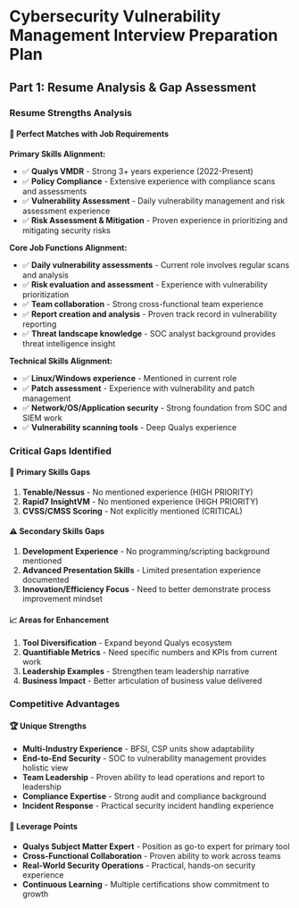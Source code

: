 # Cybersecurity Vulnerability Management Interview Preparation Plan

## Part 1: Resume Analysis & Gap Assessment

### Resume Strengths Analysis

#### 🎯 Perfect Matches with Job Requirements

**Primary Skills Alignment:**
- ✅ **Qualys VMDR** - Strong 3+ years experience (2022-Present)
- ✅ **Policy Compliance** - Extensive experience with compliance scans and assessments
- ✅ **Vulnerability Assessment** - Daily vulnerability management and risk assessment experience
- ✅ **Risk Assessment & Mitigation** - Proven experience in prioritizing and mitigating security risks

**Core Job Functions Alignment:**
- ✅ **Daily vulnerability assessments** - Current role involves regular scans and analysis
- ✅ **Risk evaluation and assessment** - Experience with vulnerability prioritization
- ✅ **Team collaboration** - Strong cross-functional team experience
- ✅ **Report creation and analysis** - Proven track record in vulnerability reporting
- ✅ **Threat landscape knowledge** - SOC analyst background provides threat intelligence insight

**Technical Skills Alignment:**
- ✅ **Linux/Windows experience** - Mentioned in current role
- ✅ **Patch assessment** - Experience with vulnerability and patch management
- ✅ **Network/OS/Application security** - Strong foundation from SOC and SIEM work
- ✅ **Vulnerability scanning tools** - Deep Qualys experience

### Critical Gaps Identified

#### 🚨 Primary Skills Gaps
1. **Tenable/Nessus** - No mentioned experience (HIGH PRIORITY)
2. **Rapid7 InsightVM** - No mentioned experience (HIGH PRIORITY)
3. **CVSS/CMSS Scoring** - Not explicitly mentioned (CRITICAL)

#### ⚠️ Secondary Skills Gaps
1. **Development Experience** - No programming/scripting background mentioned
2. **Advanced Presentation Skills** - Limited presentation experience documented
3. **Innovation/Efficiency Focus** - Need to better demonstrate process improvement mindset

#### 📈 Areas for Enhancement
1. **Tool Diversification** - Expand beyond Qualys ecosystem
2. **Quantifiable Metrics** - Need specific numbers and KPIs from current work
3. **Leadership Examples** - Strengthen team leadership narrative
4. **Business Impact** - Better articulation of business value delivered

### Competitive Advantages

#### 🏆 Unique Strengths
- **Multi-Industry Experience** - BFSI, CSP units show adaptability
- **End-to-End Security** - SOC to vulnerability management provides holistic view
- **Team Leadership** - Proven ability to lead operations and report to leadership
- **Compliance Expertise** - Strong audit and compliance background
- **Incident Response** - Practical security incident handling experience

#### 💪 Leverage Points
- **Qualys Subject Matter Expert** - Position as go-to expert for primary tool
- **Cross-Functional Collaboration** - Proven ability to work across teams
- **Real-World Security Operations** - Practical, hands-on security experience
- **Continuous Learning** - Multiple certifications show commitment to growth